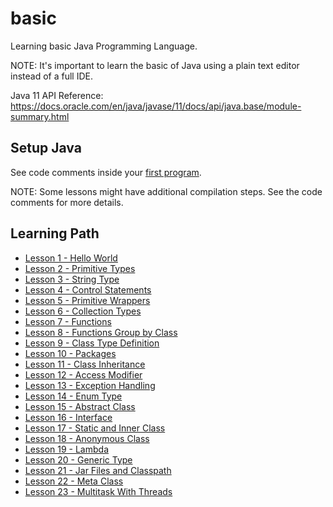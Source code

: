 # basic

Learning basic Java Programming Language. 

NOTE: It's important to learn the basic of Java using a plain text editor instead of a full IDE.

Java 11 API Reference: https://docs.oracle.com/en/java/javase/11/docs/api/java.base/module-summary.html

## Setup Java

See code comments inside your [first program](Hello.java).

NOTE: Some lessons might have additional compilation steps. See the code comments for more details.

## Learning Path

* [Lesson 1 - Hello World](Hello.java)
* [Lesson 2 - Primitive Types](PrimitiveTypes.java)
* [Lesson 3 - String Type](StringType.java)
* [Lesson 4 - Control Statements](ControlStatements.java)
* [Lesson 5 - Primitive Wrappers](PrimitiveWrappers.java)
* [Lesson 6 - Collection Types](CollectionTypes.java)
* [Lesson 7 - Functions](Functions.java)
* [Lesson 8 - Functions Group by Class](FunctionsGroupByClass.java)
* [Lesson 9 - Class Type Definition](ClassTypeDefinition.java)
* [Lesson 10 - Packages](Packages.java)
* [Lesson 11 - Class Inheritance](ClassInheritance.java)
* [Lesson 12 - Access Modifier](AccessModifier.java)
* [Lesson 13 - Exception Handling](ExceptionHandling.java)
* [Lesson 14 - Enum Type](EnumType.java)
* [Lesson 15 - Abstract Class](AbstractClass.java)
* [Lesson 16 - Interface](Interface.java)
* [Lesson 17 - Static and Inner Class](StaticInnerClass.java)
* [Lesson 18 - Anonymous Class](AnonymousClass.java)
* [Lesson 19 - Lambda](Lambda.java)
* [Lesson 20 - Generic Type](GenericType.java)
* [Lesson 21 - Jar Files and Classpath](JarFilesClasspath.java)
* [Lesson 22 - Meta Class](MetaClass.java)
* [Lesson 23 - Multitask With Threads](MultitaskWithThreads.java)
